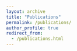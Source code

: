 ```yaml
---
layout: archive
title: "Publications"
permalink: /publications/
author_profile: true
redirect_from:
  - /publications.html
---
```


